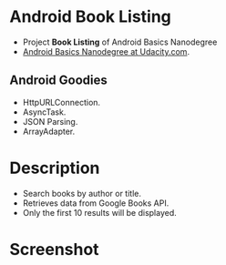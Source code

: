 # Android Book Listing
- Project **Book Listing** of Android Basics Nanodegree
- [Android Basics Nanodegree at Udacity.com](https://www.udacity.com/course/android-basics-nanodegree-by-google--nd803).

## Android Goodies
- HttpURLConnection.
- AsyncTask.
- JSON Parsing.
- ArrayAdapter.

# Description
- Search books by author or title. 
- Retrieves data from Google Books API. 
- Only the first 10 results will be displayed. 

# Screenshot
